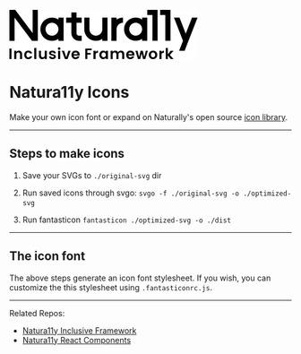 ![Logo for Natura11y Inclusive Framework](./naturally-logo.svg)

# Natura11y Icons

Make your own icon font or expand on Naturally's open source [icon library](https://www.example.com).

---

## Steps to make icons

1. Save your SVGs to `./original-svg` dir

2. Run saved icons through svgo: `svgo -f ./original-svg -o ./optimized-svg`

3. Run fantasticon `fantasticon ./optimized-svg -o ./dist`

---

## The icon font

The above steps generate an icon font stylesheet. If you wish, you can customize the this stylesheet using `.fantasticonrc.js`.

---

Related Repos:

- [Natura11y Inclusive Framework](https://github.com/cavidano/natura11y)
- [Natura11y React Components](https://github.com/cavidano/natura11y-react)